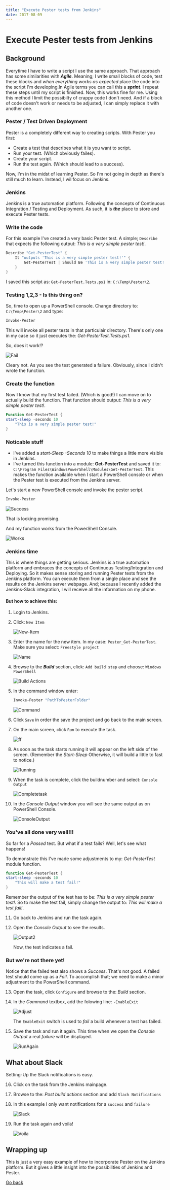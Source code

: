 ```yaml
---
title: "Execute Pester tests from Jenkins"
date: 2017-08-09
---
```


# Execute Pester tests from Jenkins

## Background

Everytime I have to write a script I use the same approach. That approach has some similarities with __*Agile*__. Meaning; I write small blocks of code, test these blocks and _when everything works as expected_ place the code into the script I'm developing.In Agile terms you can call this a __*sprint*__. I repeat these steps until my script is finished. Now, this works fine for me. Using this method I limit the possibilty of crappy code I don't need. And if a block of code doesn't work or needs to be adjusted, I can simply replace it with another one.

### Pester / Test Driven Deployment

Pester is a completely different way to creating scripts. With Pester you first:

* Create a test that describes what it is you want to script.
* Run your test. (Which obviously failes).
* Create your script.
* Run the test again. (Which should lead to a success).

Now, I'm in the midst of learning Pester. So I'm not going in depth as there's still much to learn. Instead, I wil focus on Jenkins. 

### Jenkins

Jenkins is a true automation platform. Following the concepts of Continuous Integration / Testing and Deployment. As such, it is __*the*__ place to store and execute Pester tests. 

### Write the code

For this example I've created a very basic Pester test. A simple; ```Describe``` that expects the following output: _This is a very simple pester test!_.

```powershell
Describe "Get-PesterTest" {
    It "outputs 'This is a very simple pester test!'" {
        Get-PesterTest | Should Be 'This is a very simple pester test!'
    }
}
````

I saved this script as: ```Get-PesterTest.Tests.ps1``` in: ```C:\Temp\Pester\2```.

### Testing 1,2,3 - Is this thing on?

So, time to open up a PowerShell console. Change directory to: ```C:\Temp\Pester\2``` and type:

```powershell
Invoke-Pester
```

This will invoke all pester tests in that particulair directory. There's only one in my case so it just executes the: _Get-PesterTest.Tests.ps1_. 

So, does it work!?

![Fail](https://codeinblue.files.wordpress.com/2017/08/p2.png)

Cleary not. As you see the test generated a failure. Obviously, since I didn't wrote the function.

### Create the function

Now I know that my first test failed. (Which is good!) I can move on to actually build the function. That function should output: _This is a very simple pester test!_.

```powershell
Function Get-PesterTest {
start-sleep -seconds 10
    "This is a very simple pester test!"
}
```

### Noticable stuff

* I've added a _start-Sleep -Seconds 10_ to make things a little more visible in Jenkins. 
* I've turned this function into a module: __Get-PesterTest__ and saved it to: ```C:\Program Files\WindowsPowerShell\Modules\Get-PesterTest```. This makes the function available when I start a PowerShell console or when the Pester test is executed from the Jenkins server.

Let's start a new PowerShell console and invoke the pester script.

```powershell
Invoke-Pester
```

![Success](https://codeinblue.files.wordpress.com/2017/08/p3.png)

That is looking promising.

And my function works from the PowerShell Console.

![Works](https://codeinblue.files.wordpress.com/2017/08/p1.png)

### Jenkins time

This is where things are getting serious. Jenkins is a true automation platform and embraces the concepts of Continuous Testing/Integration and Deploying. So it makes sense storing and running Pester tests from the Jenkins platform. You can execute them from a single place and see the results on the Jenkins server webpage. And; because I recently added the Jenkins-Slack integration, I will receive all the information on my phone. 

#### But how to achieve this:

1. Login to Jenkins.

2. Click: ```New Item```

    ![New-Item](https://codeinblue.files.wordpress.com/2017/08/p4.png)

3. Enter the name for the new item. In my case: ```Pester_Get-PesterTest```. Make sure you select: ```Freestyle project```

    ![Name](https://codeinblue.files.wordpress.com/2017/08/p5.png)

4. Browse to the _**Build**_ section, click: ```Add build step``` and choose: ```Windows PowerShell```

    ![Build Actions](https://codeinblue.files.wordpress.com/2017/08/p6.png)

5. In the command window enter:

    ```powershell
    Invoke-Pester "PathToPesterFolder"
    ```

    ![Command](https://codeinblue.files.wordpress.com/2017/08/p7.png)

6. Click ```Save``` in order the save the project and go back to the main screen.

7. On the main screen, click ```Run``` to execute the task.

    ![ff](https://codeinblue.files.wordpress.com/2017/08/p8.png)

8. As soon as the task starts running it will appear on the left side of the screen. (Remember the _Start-Sleep_ Otherwise, it will build a little to fast to notice.)

    ![Running](https://codeinblue.files.wordpress.com/2017/08/p9.png)

9. When the task is complete, click the buildnumber and select: ```Console Output```

    ![Completetask](https://codeinblue.files.wordpress.com/2017/08/p10.png)

10. In the _Console Output_ window you will see the same output as on PowerShell Console.

    ![ConsoleOutput](https://codeinblue.files.wordpress.com/2017/08/p11.png)

### You've all done very well!!!

So far for a _Passed_ test. But what if a test fails? Well, let's see what happens!

To demonstrate this I've made some adjustments to my: _Get-PesterTest_ module function.

```powershell
function Get-PesterTest {
start-sleep -seconds 10
    "This will make a test fail!"
}
```

Remember the output of the test has to be: _This is a very simple pester test!_. So to make the test fail, simply change the output to: _This will make a test fail!_.

11. Go back to Jenkins and run the task again.

12. Open the _Console Output_ to see the results.

    ![Output2](https://codeinblue.files.wordpress.com/2017/08/p12.png)

    Now, the test indicates a fail.

### But we're not there yet!

Notice that the failed test also shows a _Success_. That's not good. A failed test should come up as a _Fail_. To accomplish that; we need to make a minor adjustment to the PowerShell command.

13. Open the task, click ```Configure``` and browse to the: _Build_ section.

14. In the _Command_ textbox, add the folowing line: ```-EnableExit```

    ![Adjust](https://codeinblue.files.wordpress.com/2017/08/p13.png)

    The ```EnableExit``` switch is used to _fail_ a build whenever a test has failed.

15. Save the task and run it again. This time when we open the _Console Output_ a real _failure_ will be displayed.

    ![RunAgain](https://codeinblue.files.wordpress.com/2017/08/p14.png)

## What about Slack

Setting-Up the Slack notifications is easy. 

16. Click on the task from the Jenkins mainpage.

17. Browse to the: _Post build actions_ section and add ```Slack Notifications```

18. In this example I only want notifications for a ```success``` and ```failure```

    ![Slack](https://codeinblue.files.wordpress.com/2017/08/p15.png)

19. Run the task again and voila!

    ![Voila](https://codeinblue.files.wordpress.com/2017/08/p16.png)

## Wrapping up

This is just a very easy example of how to incorporate Pester on the Jenkins platform. But it gives a little insight into the possibilities of Jenkins and Pester.

[Go back](https://mufana.github.io/blog)